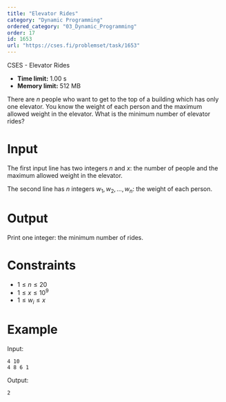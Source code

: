 ```yaml
---
title: "Elevator Rides"
category: "Dynamic Programming"
ordered_category: "03_Dynamic_Programming"
order: 17
id: 1653
url: "https://cses.fi/problemset/task/1653"
---
```


CSES - Elevator Rides

  * **Time limit:** 1.00 s
  * **Memory limit:** 512 MB

There are $n$ people who want to get to the top of a building which has only
one elevator. You know the weight of each person and the maximum allowed
weight in the elevator. What is the minimum number of elevator rides?

# Input

The first input line has two integers $n$ and $x$: the number of people and
the maximum allowed weight in the elevator.

The second line has $n$ integers $w_1,w_2,\dots,w_n$: the weight of each
person.

# Output

Print one integer: the minimum number of rides.

# Constraints

  * $1 \le n \le 20$
  * $1 \le x \le 10^9$
  * $1 \le w_i \le x$

# Example

Input:

    
    
    4 10
    4 8 6 1
    

Output:

    
    
    2
    

